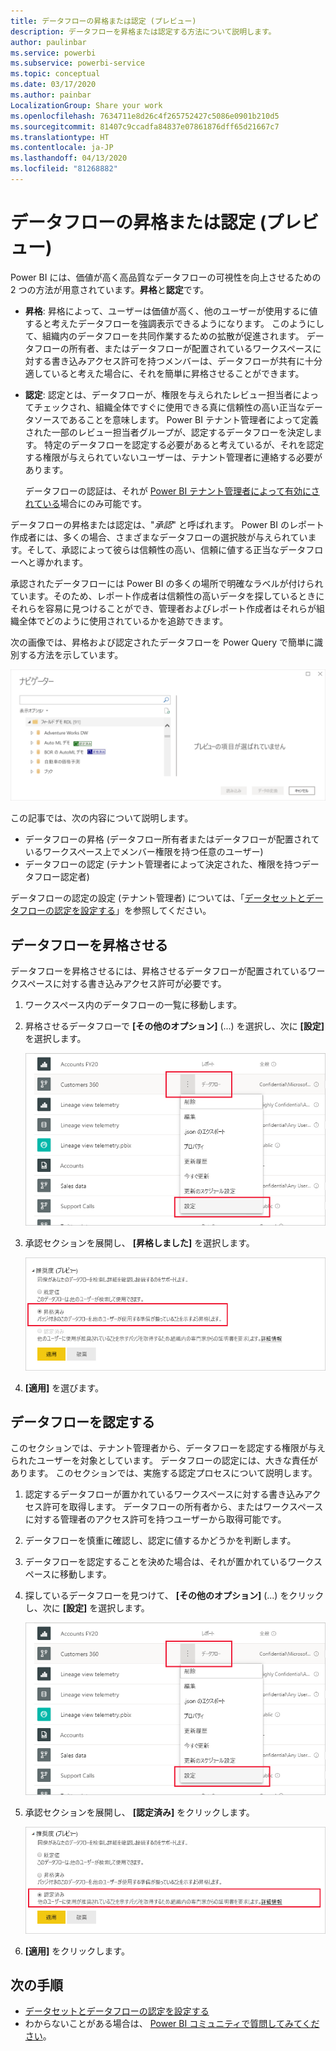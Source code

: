 ```yaml
---
title: データフローの昇格または認定 (プレビュー)
description: データフローを昇格または認定する方法について説明します。
author: paulinbar
ms.service: powerbi
ms.subservice: powerbi-service
ms.topic: conceptual
ms.date: 03/17/2020
ms.author: painbar
LocalizationGroup: Share your work
ms.openlocfilehash: 7634711e8d26c4f265752427c5086e0901b210d5
ms.sourcegitcommit: 81407c9ccadfa84837e07861876dff65d21667c7
ms.translationtype: HT
ms.contentlocale: ja-JP
ms.lasthandoff: 04/13/2020
ms.locfileid: "81268882"
---
```

# <a name="promote-or-certify-dataflows-preview"></a>データフローの昇格または認定 (プレビュー)

Power BI には、価値が高く高品質なデータフローの可視性を向上させるための 2 つの方法が用意されています。**昇格**と**認定**です。

* **昇格**: 昇格によって、ユーザーは価値が高く、他のユーザーが使用するに値すると考えたデータフローを強調表示できるようになります。 このようにして、組織内のデータフローを共同作業するための拡散が促進されます。 データフローの所有者、またはデータフローが配置されているワークスペースに対する書き込みアクセス許可を持つメンバーは、データフローが共有に十分適していると考えた場合に、それを簡単に昇格させることができます。

* **認定**: 認定とは、データフローが、権限を与えられたレビュー担当者によってチェックされ、組織全体ですぐに使用できる真に信頼性の高い正当なデータソースであることを意味します。 Power BI テナント管理者によって定義された一部のレビュー担当者グループが、認定するデータフローを決定します。 特定のデータフローを認定する必要があると考えているが、それを認定する権限が与えられていないユーザーは、テナント管理者に連絡する必要があります。

  データフローの認証は、それが [Power BI テナント管理者によって有効にされている](../admin/service-admin-setup-certification.md)場合にのみ可能です。

データフローの昇格または認定は、"*承認*" と呼ばれます。 Power BI のレポート作成者には、多くの場合、さまざまなデータフローの選択肢が与えられています。そして、承認によって彼らは信頼性の高い、信頼に値する正当なデータフローへと導かれます。

承認されたデータフローには Power BI の多くの場所で明確なラベルが付けられています。そのため、レポート作成者は信頼性の高いデータを探しているときにそれらを容易に見つけることができ、管理者およびレポート作成者はそれらが組織全体でどのように使用されているかを追跡できます。

次の画像では、昇格および認定されたデータフローを Power Query で簡単に識別する方法を示しています。

![Power Query で強調表示されている承認されたデータフロー](media/service-dataflows-promote-certify/powerbi-dataflow-endorsement-power-query.png)

この記事では、次の内容について説明します。
* データフローの昇格 (データフロー所有者またはデータフローが配置されているワークスペース上でメンバー権限を持つ任意のユーザー)
* データフローの認定 (テナント管理者によって決定された、権限を持つデータフロー認定者)

データフローの認定の設定 (テナント管理者) については、「[データセットとデータフローの認定を設定する](../admin/service-admin-setup-certification.md)」を参照してください。


## <a name="promote-a-dataflow"></a>データフローを昇格させる

データフローを昇格させるには、昇格させるデータフローが配置されているワークスペースに対する書き込みアクセス許可が必要です。

1. ワークスペース内のデータフローの一覧に移動します。
 
1. 昇格させるデータフローで **[その他のオプション]** (...) を選択し、次に **[設定]** を選択します。

    ![データフローの省略記号を選択する](media/service-dataflows-promote-certify/power-bi-dataflow-settings.png)

1. 承認セクションを展開し、 **[昇格しました]** を選択します。

    ![[昇格しました]、[適用] の順に選択する](media/service-dataflows-promote-certify/power-bi-dataflow-promoted-endorsement.png)

1. **[適用]** を選びます。

## <a name="certify-a-dataflow"></a>データフローを認定する

このセクションでは、テナント管理者から、データフローを認定する権限が与えられたユーザーを対象としています。 データフローの認定には、大きな責任があります。 このセクションでは、実施する認定プロセスについて説明します。

1. 認定するデータフローが置かれているワークスペースに対する書き込みアクセス許可を取得します。 データフローの所有者から、またはワークスペースに対する管理者のアクセス許可を持つユーザーから取得可能です。 

1. データフローを慎重に確認し、認定に値するかどうかを判断します。

1. データフローを認定することを決めた場合は、それが置かれているワークスペースに移動します。
 
1. 探しているデータフローを見つけて、 **[その他のオプション]** (...) をクリックし、次に **[設定]** を選択します。

    ![データセットまたはデータフローの省略記号を選択します。](media/service-dataflows-promote-certify/power-bi-dataflow-settings.png)

1. 承認セクションを展開し、 **[認定済み]** をクリックします。 

    ![詳細情報のリンクをクリックします。](media/service-dataflows-promote-certify/service-certify-datasets-dataflows.png)

2. **[適用]** をクリックします。

## <a name="next-steps"></a>次の手順

* [データセットとデータフローの認定を設定する](../admin/service-admin-setup-certification.md)
* わからないことがある場合は、 [Power BI コミュニティで質問してみてください](https://community.powerbi.com/)。